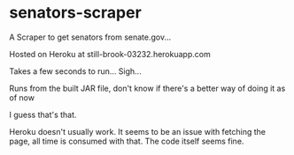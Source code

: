 # senators-scraper

A Scraper to get senators from senate.gov...

Hosted on Heroku at still-brook-03232.herokuapp.com

Takes a few seconds to run... Sigh...

Runs from the built JAR file, don't know if there's a better way of doing it as of now

I guess that's that.

Heroku doesn't usually work. It seems to be an issue with fetching the page, all time is consumed with that.
The code itself seems fine.
